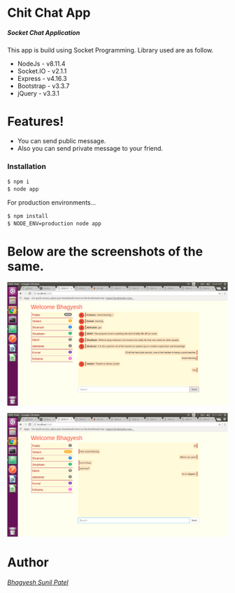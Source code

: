 # Chit Chat App 
##### Socket Chat Application

This app is build using Socket Programming. Library used are as follow.
  - NodeJs - v8.11.4
  - Socket.IO - v2.1.1
  - Express - v4.16.3
  - Bootstrap - v3.3.7 
  - jQuery - v3.3.1

# Features!
  - You can send public message.
  - Also you can send private message to your friend.
 
### Installation
```sh
$ npm i
$ node app
```
For production environments...
```sh
$ npm install
$ NODE_ENV=production node app
```

# Below are the screenshots of the same.

![Group Chating](./public.png)

![Private Chating](./private.png)

# Author
 ###### [Bhagyesh Sunil Patel][1]


[//]: # (These are reference links used in the body of this note)
[1]: https://github.com/uzrnem
